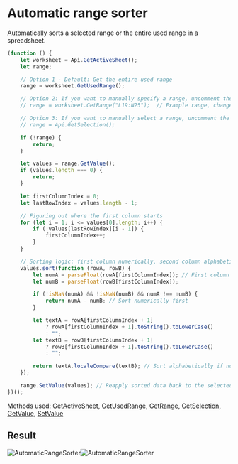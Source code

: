 # Automatic range sorter

Automatically sorts a selected range or the entire used range in a spreadsheet.

<!-- This code snippet is shown in the screenshot. -->

<!-- eslint-skip -->

```ts
(function () {
    let worksheet = Api.GetActiveSheet();
    let range;

    // Option 1 - Default: Get the entire used range
    range = worksheet.GetUsedRange();

    // Option 2: If you want to manually specify a range, uncomment the line below:
    // range = worksheet.GetRange("L19:N25");  // Example range, change as needed

    // Option 3: If you want to manually select a range, uncomment the line below:
    // range = Api.GetSelection();

    if (!range) {
        return;
    }

    let values = range.GetValue();
    if (values.length === 0) {
        return;
    }

    let firstColumnIndex = 0;
    let lastRowIndex = values.length - 1;

    // Figuring out where the first column starts
    for (let i = 1; i <= values[0].length; i++) {
        if (!values[lastRowIndex][i - 1]) {
            firstColumnIndex++;
        }
    }

    // Sorting logic: first column numerically, second column alphabetically
    values.sort(function (rowA, rowB) {
        let numA = parseFloat(rowA[firstColumnIndex]); // First column
        let numB = parseFloat(rowB[firstColumnIndex]);

        if (!isNaN(numA) && !isNaN(numB) && numA !== numB) {
            return numA - numB; // Sort numerically first
        }

        let textA = rowA[firstColumnIndex + 1]
            ? rowA[firstColumnIndex + 1].toString().toLowerCase()
            : "";
        let textB = rowB[firstColumnIndex + 1]
            ? rowB[firstColumnIndex + 1].toString().toLowerCase()
            : "";

        return textA.localeCompare(textB); // Sort alphabetically if numbers are the same
    });

    range.SetValue(values); // Reapply sorted data back to the selected range
})();
```

Methods used: [GetActiveSheet](../../../docs/office-api/usage-api/spreadsheet-api/Api/Methods/GetActiveSheet.md), [GetUsedRange](../../../docs/office-api/usage-api/spreadsheet-api/ApiWorksheet/Methods/GetUsedRange.md), [GetRange](../../../docs/office-api/usage-api/spreadsheet-api/ApiWorksheet/Methods/GetRange.md), [GetSelection](../../../docs/office-api/usage-api/spreadsheet-api/Api/Methods/GetSelection.md), [GetValue](../../../docs/office-api/usage-api/spreadsheet-api/ApiRange/Methods/GetValue.md), [SetValue](../../../docs/office-api/usage-api/spreadsheet-api/ApiRange/Methods/SetValue.md)

## Result

<!-- imgpath -->

![AutomaticRangeSorter](/assets/images/plugins/automatic-range-sorter.png#gh-light-mode-only)![AutomaticRangeSorter](/assets/images/plugins/automatic-range-sorter.dark.png#gh-dark-mode-only)